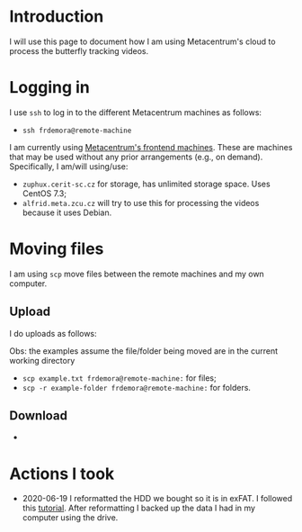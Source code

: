 # Introduction

I will use this page to document how I am using Metacentrum's cloud to process the butterfly tracking videos.

# Logging in

I use `ssh` to log in to the different Metacentrum machines as follows:

- `ssh frdemora@remote-machine`

I am currently using  [Metacentrum's frontend machines](https://wiki.metacentrum.cz/wiki/Frontend).
These are machines that may be used without any prior arrangements (e.g., on demand).
Specifically, I am/will using/use:

+ `zuphux.cerit-sc.cz` for storage, has unlimited storage space. Uses CentOS 7.3;
+ `alfrid.meta.zcu.cz` will try to use this for processing the videos because it uses Debian.

# Moving files

I am using `scp` move files between the remote machines and my own computer.

## Upload

I do uploads as follows:

Obs: the examples assume the file/folder being moved are in the current working directory

+ `scp example.txt frdemora@remote-machine:` for files;
+ `scp -r example-folder frdemora@remote-machine:` for folders.

## Download

+ 

# Actions I took

+ 2020-06-19 I reformatted the HDD we bought so it is in exFAT. I followed this [tutorial](https://support-en.wd.com/app/answers/detail/a_id/20821). After reformatting I backed up the data I had in my computer using the drive.